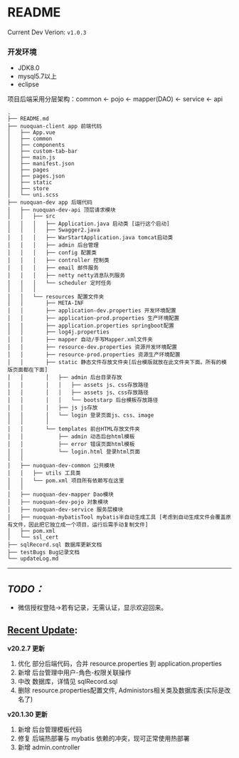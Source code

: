 README
======
Current Dev Verion: `v1.0.3`

### 开发环境
- JDK8.0
- mysql5.7以上
- eclipse

项目后端采用分层架构：common <- pojo <- mapper(DAO) <- service <- api
```
.
├── README.md  
├── nuoquan-client app 前端代码
│   ├── App.vue  
│   ├── common  
│   ├── components  
│   ├── custom-tab-bar  
│   ├── main.js  
│   ├── manifest.json  
│   ├── pages  
│   ├── pages.json  
│   ├── static  
│   ├── store  
│   └── uni.scss  
├── nuoquan-dev app 后端代码
│   ├── nuoquan-dev-api 顶层请求模块
│   │   ├── src
│   │   │   ├── Application.java 启动类 [运行这个启动]
│   │   │   ├── Swagger2.java
│   │   │   ├── WarStartApplication.java tomcat启动类
│   │   │   ├── admin 后台管理
│   │   │   ├── config 配置类
│   │   │   ├── controller 控制类
│   │   │   ├── email 邮件服务
│   │   │   ├── netty netty消息队列服务
│   │   │   └── scheduler 定时任务
│   │   │
│   │   └── resources 配置文件夹
│   │       ├── META-INF
│   │       ├── application-dev.properties 开发环境配置
│   │       ├── application-prod.properties 生产环境配置
│   │       ├── application.properties springboot配置
│   │       ├── log4j.properties
│   │       ├── mapper 自动/手写Mapper.xml文件夹
│   │       ├── resource-dev.properties 资源开发环境配置
│   │       ├── resource-prod.properties 资源生产环境配置
│   │       ├── static 静态文件存放文件夹[后台模版就放在此文件夹下面。所有的模版页面都在下面]
│   │       │   ├── admin 后台目录存放
│   │       │   │   ├── assets js、css存放路径
│   │       │   │   ├── assets js、css存放路径
│   │       │   │   └── bootstarp 后台模板存放路径
│   │       │   ├── js js存放
│   │       │   └── login 登录页面js、css、image
│   │       │
│   │       └── templates 前台HTML存放文件夹
│   │           ├── admin 动态后台html模板
│   │           ├── error 错误页面html模板
│   │           └── login.html 登录html页面
│   │
│   ├── nuoquan-dev-common 公共模块
│   │   ├── utils 工具类
│   │   └── pom.xml 项目所有依赖写在这里
│   │
│   ├── nuoquan-dev-mapper Dao模块
│   ├── nuoquan-dev-pojo 对象模块
│   ├── nuoquan-dev-service 服务层模块
│   ├── nuoquan-mybatisTool mybatis半自动生成工具 [考虑到自动生成文件会覆盖原有文件，因此把它独立成一个项目，运行后需手动复制文件]
│   ├── pom.xml  
│   └── ssl_cert  
├── sqlRecord.sql 数据库更新文档
├── testBugs Bug记录文档 
└── updateLog.md  
```
******
## *TODO：* ##
- 微信授权登陆->若有记录，无需认证，显示欢迎回来。

## [Recent Update](./updateLog.md): ##
**v20.2.7 更新**
1. 优化 部分后端代码，合并 resource.properties 到 application.properties
2. 新增 后台管理中用户-角色-权限关联操作
3. 中改 数据库，详情见 sqlRecord.sql
4. 删除 resource.properties配置文件, Administors相关类及数据库表(实际是改名了)

**v20.1.30 更新**
1. 新增 后台管理模板代码
2. 修复 后端热部署与 mybatis 依赖的冲突，现可正常使用热部署
3. 新增 admin.controller

